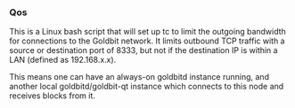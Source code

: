 ### Qos ###

This is a Linux bash script that will set up tc to limit the outgoing bandwidth for connections to the Goldbit network. It limits outbound TCP traffic with a source or destination port of 8333, but not if the destination IP is within a LAN (defined as 192.168.x.x).

This means one can have an always-on goldbitd instance running, and another local goldbitd/goldbit-qt instance which connects to this node and receives blocks from it.
